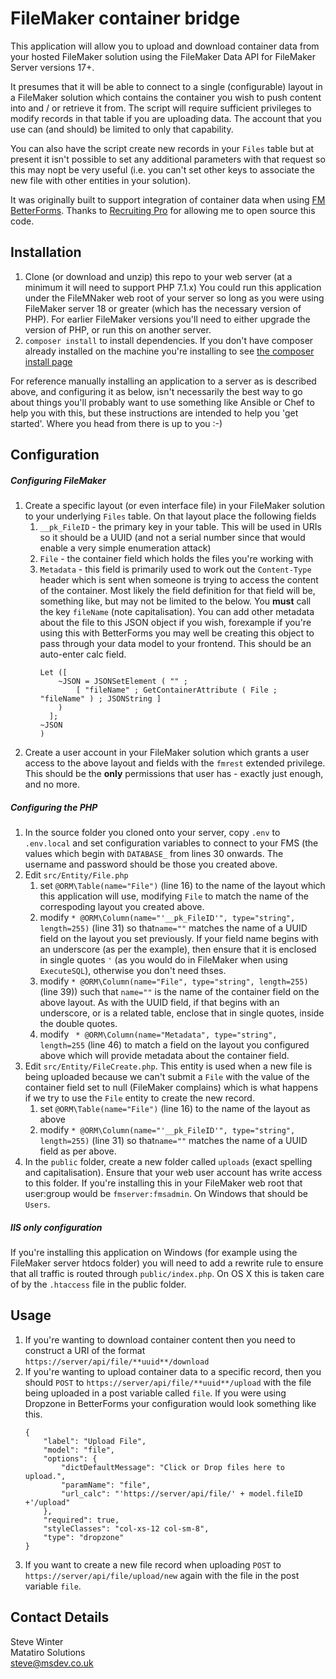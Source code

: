 # FileMaker container bridge

This application will allow you to upload and download container data from your hosted FileMaker solution using the FileMaker Data API for FileMaker Server versions 17+.

It presumes that it will be able to connect to a single (configurable) layout in a FileMaker solution which contains the container you wish to push content into and / or retrieve it from. The script will require sufficient privileges to modify records in that table if you are uploading data. The account that you use can (and should) be limited to only that capability.

You can also have the script create new records in your `Files` table but at present it isn't possible to set any additional parameters with that request so this may nopt be very useful (i.e. you can't set other keys to associate the new file with other entities in your solution).

It was originally built to support integration of container data when using [FM BetterForms](https://fmbetterforms.com/). Thanks to [Recruiting Pro](http://recruitingprosoftware.com/) for allowing me to open source this code.

## Installation

1. Clone (or download and unzip) this repo to your web server (at a minimum it will need to support PHP 7.1.x) You could run this application under the FileMNaker web root of your server so long as you were using FileMaker server 18 or greater (which has the necessary version of PHP). For earlier FileMaker versions you'll need to either upgrade the version of PHP, or run this on another server.
2. `composer install` to install dependencies. If you don't have composer already installed on the machine you're installing to see [the composer install page](https://getcomposer.org/download/)

For reference manually installing an application to a server as is described above, and configuring it as below, isn't necessarily the best way to go about things you'll probably want to use something like Ansible or Chef to help you with this, but these instructions are intended to help you 'get started'. Where you head from there is up to you :-) 
       
## Configuration

##### Configuring FileMaker
1. Create a specific layout (or even interface file) in your FileMaker solution to your underlying `Files` table. On that layout place the following fields
    1. `__pk_FileID` - the primary key in your table. This will be used in URIs so it should be a UUID (and not a serial number since that would enable a very simple enumeration attack)
    2. `File` - the container field which holds the files you're working with
    3. `Metadata` - this field is primarily used to work out the `Content-Type` header which is sent when someone is trying to access the content of the container. Most likely the field definition for that field will be, something like, but may not be limited to the below. You **must** call the key `fileName` (note capitalisation). You can add other metadata about the file to this JSON object if you wish, forexample if you're using this with BetterForms you may well be creating this object to pass through your data model to your frontend. This should be an auto-enter calc field.
        ```// FILE Info
        Let ([
            ~JSON = JSONSetElement ( "" ; 
                [ "fileName" ; GetContainerAttribute ( File ; "fileName" ) ; JSONString ] 
            ) 
          ]; 
        ~JSON
        )
2. Create a user account in your FileMaker solution which grants a user access to the above layout and fields with the `fmrest` extended privilege. This should be the **only** permissions that user has - exactly just enough, and no more.

##### Configuring the PHP
1. In the source folder you cloned onto your server, copy `.env` to `.env.local` and set configuration variables to connect to your FMS (the values which begin with `DATABASE_` from lines 30 onwards. The username and password should be those you created above.
2. Edit `src/Entity/File.php`
    1. set `@ORM\Table(name="File")` (line 16) to the name of the layout which this application will use, modifying `File` to match the name of the correspoding layout you created above.
    2. modify `* @ORM\Column(name="'__pk_FileID'", type="string", length=255)` (line 31) so that`name=""` matches the name of a UUID field on the layout you set previously. If your field name begins with an underscore (as per the example), then ensure that it is enclosed in single quotes `'` (as you would do in FileMaker when using `ExecuteSQL`), otherwise you don't need thses.
    3. modify `* @ORM\Column(name="File", type="string", length=255)` (line 39)) such that `name=""` is the name of the container field on the above layout. As with the UUID field, if that begins with an underscore, or is a related table, enclose that in single quotes, inside the double quotes.
    4. modify ` * @ORM\Column(name="Metadata", type="string", length=255` (line 46) to match a field on the layout you configured above which will provide metadata about the container field.
3. Edit `src/Entity/FileCreate.php`. This entity is used when a new file is being uploaded because we can't submit a `File` with the value of the container field set to null (FileMaker complains) which is what happens if we try to use the `File` entity to create the new record.
    1. set `@ORM\Table(name="File")` (line 16) to the name of the layout as above
    2. modify `* @ORM\Column(name="'__pk_FileID'", type="string", length=255)` (line 31) so that`name=""` matches the name of a UUID field as per above.
4. In the `public` folder, create a new folder called `uploads` (exact spelling and capitalisation). Ensure that your web user account has write access to this folder. If you're installing this in your FileMaker web root that user:group would be `fmserver:fmsadmin`. On Windows that should be `Users`.         
     
 ##### IIS only configuration
If you're installing this application on Windows (for example using the FileMaker server htdocs folder) you will need to add a rewrite rule to ensure that all traffic is routed through `public/index.php`. On OS X this is taken care of by the `.htaccess` file in the public folder.   
        
## Usage ##        

1. If you're wanting to download container content then you need to construct a URI of the format
    `https://server/api/file/**uuid**/download`
2. If you're wanting to upload container data to a specific record, then you should `POST` to `https://server/api/file/**uuid**/upload` with the file being uploaded in a post variable called `file`.  If you were using Dropzone in BetterForms your configuration would look something like this.
   ```
   {
       "label": "Upload File",
       "model": "file",
       "options": {
           "dictDefaultMessage": "Click or Drop files here to upload.",
           "paramName": "file",
           "url_calc": "'https://server/api/file/' + model.fileID +'/upload"
       },
       "required": true,
       "styleClasses": "col-xs-12 col-sm-8",
       "type": "dropzone"
   }   
3. If you want to create a new file record when uploading `POST` to `https://server/api/file/upload/new` again with the file in the post variable `file`.

## Contact Details

Steve Winter  
Matatiro Solutions  
steve@msdev.co.uk
